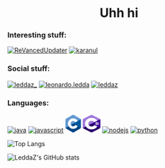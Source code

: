 <h1 align="center">Uhh hi</h1>

<h3 align="left">Interesting stuff:</h3>

[![ReVancedUpdater](https://github-readme-stats.vercel.app/api/pin/?username=LeddaZ&repo=ReVancedUpdater&theme=outrun)](https://github.com/LeddaZ/ReVancedUpdater)
[![karanul](https://github-readme-stats.vercel.app/api/pin/?username=LeddaZ&repo=kernel_xiaomi_sm6250&theme=outrun)](https://github.com/LeddaZ/kernel_xiaomi_sm6250)

<h3 align="left">Social stuff:</h3>
<p align="left">
    <a href="https://twitter.com/leddaz_" target="blank"><img align="center" src="https://www.vectorlogo.zone/logos/twitter/twitter-tile.svg" alt="leddaz_" height="40" width="40" /></a>
    <a href="https://instagram.com/leonardo.ledda" target="blank"><img align="center" src="https://www.vectorlogo.zone/logos/instagram/instagram-tile.svg" alt="leonardo.ledda" height="40" width="40" /></a>
    <a href="https://www.youtube.com/channel/UCt8eUIqLOZa9ByXAjlUHa1w" target="blank"><img align="center" src="https://www.vectorlogo.zone/logos/youtube/youtube-tile.svg" alt="leddaz" height="40" width="40" /></a>
</p>

<h3 align="left">Languages:</h3>
<p align="left">
    <a href="https://www.java.com" target="_blank"> <img src="https://www.vectorlogo.zone/logos/java/java-icon.svg" alt="java" width="40" height="40"/></a>
    <a href="https://www.javascript.com/" target="_blank"> <img src="https://www.vectorlogo.zone/logos/javascript/javascript-vertical.svg" alt="javascript" width="40" height="40"/></a>
    <a href="http://www.open-std.org/jtc1/sc22/wg14/" target="_blank"> <img src="./assets/C_Logo.png" alt="c" width="35" height="40"/></a>
    <a href="https://docs.microsoft.com/en-us/dotnet/csharp/" target="_blank"> <img src="./assets/csharp.svg" alt="csharp" width="40" height="40"/></a>
    <a href="https://nodejs.org" target="_blank"> <img src="https://www.vectorlogo.zone/logos/nodejs/nodejs-icon.svg" alt="nodejs" width="40" height="40"/></a>
    <a href="https://www.python.org" target="_blank"> <img src="https://www.vectorlogo.zone/logos/python/python-icon.svg" alt="python" width="40" height="40"/></a>
</p>

![Top Langs](https://github-readme-stats.vercel.app/api/top-langs/?username=LeddaZ&layout=compact&theme=outrun)

![LeddaZ's GitHub stats](https://github-readme-stats.vercel.app/api?username=LeddaZ&show_icons=true&theme=outrun)
